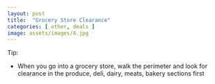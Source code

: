 ```yaml
---
layout: post
title:  "Grocery Store Clearance"
categories: [ other, deals ]
image: assets/images/4.jpg
---
```


Tip:
- When you go into a grocery store, walk the perimeter and look for clearance in the produce, deli, dairy, meats, bakery sections first
